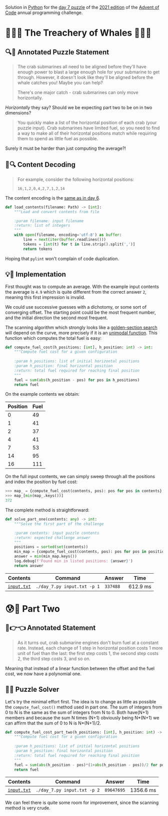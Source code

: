 Solution in [Python][py] for the [day 7 puzzle][aoc-2021-7] of the [2021 edition][aoc-2021] of the [Advent of Code][aoc] annual programming challenge.

# 🎄🌟🌟 The Treachery of Whales 🎄🌟🌟

## 🔍📖 Annotated Puzzle Statement

> The crab submarines all need to be aligned before they'll have enough power to blast a large enough hole for your submarine to get through. However, it doesn't look like they'll be aligned before the whale catches you! Maybe you can help?
> 
> There's one major catch - crab submarines can only move horizontally.

*Horizontally* they say? Should we be expecting part two to be on in two dimensions?

> You quickly make a list of the horizontal position of each crab (your puzzle input). Crab submarines have limited fuel, so you need to find a way to make all of their horizontal positions match while requiring them to spend as little fuel as possible.

Surely it must be harder than just computing the average?!

## 💾🔍 Content Decoding

> For example, consider the following horizontal positions:
> 
> ```
> 16,1,2,0,4,2,7,1,2,14
> ```

The content encoding is the [same as in day 6](../day-6/README.md#-content-decoding).

```python
def load_contents(filename: Path) -> [int]:
    """Load and convert contents from file

    :param filename: input filename
    :return: list of integers
    """
    with open(filename, encoding='utf-8') as buffer:
        line = next(iter(buffer.readlines()))
        tokens = [int(t) for t in line.strip().split(',')]
        return tokens
```

Hoping that `pylint` won't complain of code duplication.

## 💡🙋 Implementation

First thought was to compute an average. With the example input contents the average is `4.9` which is quite different from the correct answer `2`, meaning this first impression is invalid.

We could use successive guesses with a dichotomy, or some sort of converging offset. The starting point could be the most frequent number, and the initial direction the second most frequent.

The scanning algorithm which strongly looks like a [golden-section search][w-golden-section-search] will depend on the curve, more precisely if it is an [unimodal function][w-unimodal-function]. This function which computes the total fuel is easy:

```python
def compute_fuel_cost(h_positions: [int], h_position: int) -> int:
    """Compute fuel cost for a given configuration
    
    :param h_positions: list of initial horizontal positions
    :param h_position: final horizontal position
    :return: total fuel required for reaching final position
    """
    fuel = sum(abs(h_position - pos) for pos in h_positions)
    return fuel
```

On the example contents we obtain:

Position | Fuel
--- | ---
0 | 49
1 | 41
2 | 37
4 | 41
7 | 53
14 | 95
16 | 111

On the full input contents, we can simply sweep through all the positions and index the position by fuel cost:

```python
>>> map_ = {compute_fuel_cost(contents, pos): pos for pos in contents}
>>> map_[min(map_.keys())]
372
```

The complete method is straightforward:

```python
def solve_part_one(contents: any) -> int:
    """Solve the first part of the challenge

    :param contents: input puzzle contents
    :return: expected challenge answer
    """
    positions = sorted(set(contents))
    min_map = {compute_fuel_cost(contents, pos): pos for pos in positions}
    answer = min(min_map.keys())
    log.debug(f'Found min in listed positions: {answer}')
    return answer
```

Contents | Command | Answer | Time
--- | --- | --- | ---
[`input.txt`](./input.txt) | `./day_7.py input.txt -p 1` | `337488` | 612.9 ms

# 😰🙅 Part Two

## 🥺👉👈 Annotated Statement

> As it turns out, crab submarine engines don't burn fuel at a constant rate. Instead, each change of 1 step in horizontal position costs 1 more unit of fuel than the last: the first step costs 1, the second step costs 2, the third step costs 3, and so on.

Meaning that instead of a linear function between the offset and the fuel cost, we now have a polynomial one.

## 🤔🤯 Puzzle Solver

Let's try the minimal effort first. The idea is to change as little as possible the `compute_fuel_cost()` method used in part one. The sum of integers from 0 to N is the same as the sum of integers from N to 0. Both have(N+1) members and because the sum N times (N+1) obviously being N*(N+1) we can affirm that the sum of 0 to N is N*(N+1)/2.

```python
def compute_fuel_cost_part_two(h_positions: [int], h_position: int) -> int:
    """Compute fuel cost for a given configuration
    
    :param h_positions: list of initial horizontal positions
    :param h_position: final horizontal position
    :return: total fuel required for reaching final position
    """
    fuel = sum(abs(h_position - pos)*(1+abs(h_position - pos))/2 for pos in h_positions)
    return fuel
```

Contents | Command | Answer | Time
--- | --- | --- | ---
[`input.txt`](./input.txt) | `./day_7.py input.txt -p 2` | `89647695` | 1356.6 ms

We can feel there is quite some room for improvement, since the scanning method is very crude.

[aoc]: https://adventofcode.com/
[aoc-2021]: https://adventofcode.com/2021/
[aoc-2021-7]: https://adventofcode.com/2021/day/7
[py]: https://docs.python.org/3/

[py-argparse]: https://docs.python.org/3/library/argparse.html
[py-cmath]: https://docs.python.org/3/library/cmath.html
[py-copy]: https://docs.python.org/3/library/copy.html
[py-counter]: https://docs.python.org/3/library/collections.html#collections.Counter
[py-decimal]: https://docs.python.org/3/library/decimal.html
[py-dict]: https://docs.python.org/3/tutorial/datastructures.html#dictionaries
[py-exit]: https://docs.python.org/3/library/sys.html?highlight=sys%20exit#sys.exit
[py-fractions]: https://docs.python.org/3/library/fractions.html
[py-generator]: https://docs.python.org/3/library/stdtypes.html#generator-types
[py-int]: https://docs.python.org/3/library/functions.html#int
[py-json-load]: https://docs.python.org/3/library/json.html#json.load
[py-iterator]: https://docs.python.org/3/reference/expressions.html#yield-expressions
[py-itertools]: https://docs.python.org/3/library/itertools.html
[py-itertools-permutations]: https://docs.python.org/3/library/itertools.html#itertools.permutations
[py-list]: https://docs.python.org/3/library/stdtypes.html#list
[py-main]: https://docs.python.org/3/library/__main__.html
[py-math]: https://docs.python.org/3/library/math.html
[py-math-comb]: https://docs.python.org/3/library/math.html#math.comb
[py-map]: https://docs.python.org/3/library/functions.html#map
[py-name]: https://docs.python.org/3/library/stdtypes.html#definition.__name__
[py-open]: https://docs.python.org/3/library/functions.html#open
[py-linesep]: https://docs.python.org/3/library/os.html#os.linesep
[py-read]: https://docs.python.org/3/library/io.html#io.TextIOBase.read
[py-readlines]: https://docs.python.org/3/tutorial/inputoutput.html#methods-of-file-objects
[py-return]: https://docs.python.org/3/reference/simple_stmts.html#the-return-statement
[py-set]: https://docs.python.org/3/library/stdtypes.html#set
[py-sn]: https://docs.python.org/3/library/types.html#types.SimpleNamespace
[py-split]: https://docs.python.org/3/library/stdtypes.html?highlight=strip#str.split
[py-string]: https://docs.python.org/3/library/stdtypes.html#textseq
[py-strip]: https://docs.python.org/3/library/stdtypes.html?highlight=strip#str.strip
[py-sum]: https://docs.python.org/3/library/functions.html#sum
[py-tuple]: https://docs.python.org/3/library/stdtypes.html#tuple
[py-zip]: https://docs.python.org/3/library/functions.html#zip

[w-golden-section-search]: https://en.wikipedia.org/wiki/Golden-section_search
[w-unimodal-function]: https://en.wikipedia.org/wiki/Unimodality#Unimodal_function
